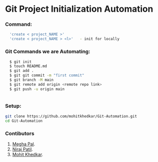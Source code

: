 # Git Project Initialization Automation 

### Command:
```bash
  'create < project_NAME >'
  'create < project_NAME > <l>'   - init for locally
```   

### Git Commands we are Automating:
```bash
  $ git init
  $ touch README.md
  $ git add .
  $ git git commit -m "first commit"
  $ git branch -M main
  $ git remote add origin <remote repo link>
  $ git push -u origin main
 
``` 

### Setup:
```bash
git clone https://github.com/mohitkhedkar/Git-Automation.git
cd Git-Automation

```


### Contibutors
1. [Megha Pal](https://github.com/meghapal02).
2. [Niraj Patil](https://github.com/niraj2347).
3. [Mohit Khedkar](https://github.com/mohitkhedkar).
